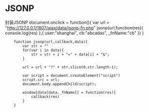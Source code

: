 # JSONP
封装JSONP
document.onclick = function(){
			var url = "http://127.0.0.1/1807/ajax/data/jsonp-fn.php"
			jsonp(url,function(res){
				console.log(res)
			},{
				user:"shanghai",
				cb:"abcadas",
				_fnName:"cb"
			})
		}
		
		function jsonp(url,callback,data){
			var str = ""
			for(var i in data){
				str = str + i + "=" + data[i] + "&";
			}
			
			url = url + "?" + str.slice(0,str.length-1);
			
			var script = document.createElement("script")
			script.src = url;
			document.body.appendChild(script);
			
			window[data[data._fnName]] = function(res){
				callback(res)
			}
		}
		
